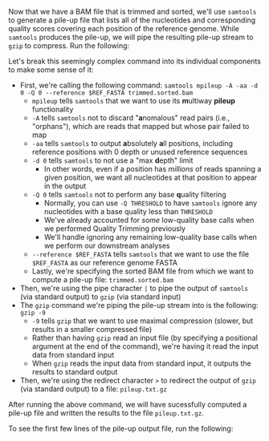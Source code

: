 <script>
import Link from "components/Link.svelte";
import Execute from "components/Execute.svelte";
</script>

Now that we have a BAM file that is trimmed and sorted, we'll use `samtools` to generate a pile-up file that lists all of the nucleotides and corresponding quality scores covering each position of the reference genome. While `samtools` produces the pile-up, we will pipe the resulting pile-up stream to `gzip` to compress. Run the following:

<Execute command="samtools mpileup -A -aa -d 0 -Q 0 --reference $REF_FASTA trimmed.sorted.bam | gzip -9 > pileup.txt.gz" inline="false" />

Let's break this seemingly complex command into its individual components to make some sense of it:

- First, we're calling the following command: `samtools mpileup -A -aa -d 0 -Q 0 --reference $REF_FASTA trimmed.sorted.bam`
  - `mpileup` tells `samtools` that we want to use its **m**ultiway **pileup** functionality
  - `-A` tells `samtools` not to discard "**a**nomalous" read pairs (i.e., "orphans"), which are reads that mapped but whose pair failed to map
  - `-aa` tells `samtools` to output **a**bsolutely **a**ll positions, including reference positions with 0 depth or unused reference sequences
  - `-d 0` tells `samtools` to not use a "max **d**epth" limit
    - In other words, even if a position has *millions* of reads spanning a given position, we want all nucleotides at that position to appear in the output
  - `-Q 0` tells `samtools` not to perform any base **q**uality filtering
    - Normally, you can use `-Q THRESHOLD` to have `samtools` ignore any nucleotides with a base quality less than `THRESHOLD`
    - We've already accounted for *some* low-quality base calls when we performed Quality Trimming previously
    - We'll handle ignoring any remaining low-quality base calls when we perform our downstream analyses
  - `--reference $REF_FASTA` tells `samtools` that we want to use the file `$REF_FASTA` as our reference genome FASTA
  - Lastly, we're specifying the sorted BAM file from which we want to compute a pile-up file: `trimmed.sorted.bam`
- Then, we're using the pipe character `|` to pipe the output of `samtools` (via standard output) to `gzip` (via standard input)
- The `gzip` command we're piping the pile-up stream into is the following: `gzip -9`
  - `-9` tells `gzip` that we want to use maximal compression (slower, but results in a smaller compressed file)
  - Rather than having `gzip` read an input file (by specifying a positional argument at the end of the command), we're having it read the input data from standard input
  - When `gzip` reads the input data from standard input, it outputs the results to standard output
- Then, we're using the redirect character `>` to redirect the output of `gzip` (via standard output) to a file: `pileup.txt.gz`

After running the above command, we will have sucessfully computed a pile-up file and written the results to the file `pileup.txt.gz`.

To see the first few lines of the pile-up output file, run the following:

<Execute command="zcat pileup.txt.gz | head -n 5" inline="false" />